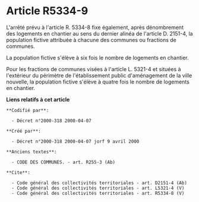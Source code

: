 # Article R5334-9

L'arrêté prévu à l'article R. 5334-8 fixe également, après dénombrement des logements en chantier au sens du dernier alinéa
de l'article D. 2151-4, la population fictive attribuée à chacune des communes ou fractions de communes.

La population fictive s'élève à six fois le nombre de logements en chantier.

Pour les fractions de communes visées à l'article L. 5321-4 et situées à l'extérieur du périmètre de l'établissement public
d'aménagement de la ville nouvelle, la population fictive s'élève à quatre fois le nombre de logements en chantier.

**Liens relatifs à cet article**

	**Codifié par**:

	  - Décret n°2000-318 2000-04-07

	**Créé par**:

	  - Décret n°2000-318 2000-04-07 jorf 9 avril 2000

	**Anciens textes**:

	  - CODE DES COMMUNES. - art. R255-3 (Ab)

	**Cite**:

	  - Code général des collectivités territoriales - art. D2151-4 (Ab)
	  - Code général des collectivités territoriales - art. L5321-4 (V)
	  - Code général des collectivités territoriales - art. R5334-8 (V)
